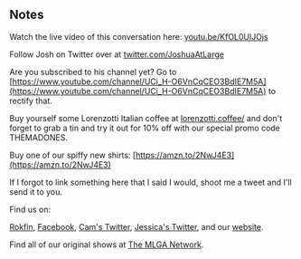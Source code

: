 ## Notes

Watch the live video of this conversation here: [youtu.be/KfOL0UlJOjs](https://youtu.be/KfOL0UlJOjs)

Follow Josh on Twitter over at [twitter.com/JoshuaAtLarge](https://twitter.com/JoshuaAtLarge)

Are you subscribed to his channel yet? Go to [https://www.youtube.com/channel/UCi_H-O6VnCqCEO3BdIE7M5A](https://www.youtube.com/channel/UCi_H-O6VnCqCEO3BdIE7M5A) to rectify that.

Buy yourself some Lorenzotti Italian coffee at [lorenzotti.coffee/](https://www.lorenzotti.coffee/) and don't forget to grab a tin and try it out for 10% off with our special promo code THEMADONES.

Buy one of our spiffy new shirts: [https://amzn.to/2NwJ4E3](https://amzn.to/2NwJ4E3)

If I forgot to link something here that I said I would, shoot me a tweet and I'll send it to you.

Find us on:

[Rokfin](https://rokfin.com/TheMadOnes), [Facebook](https://www.facebook.com/WeAreTheMad/), [Cam's Twitter](https://twitter.com/CamHarless), [Jessica's Twitter](https://twitter.com/soupcanarchist), and our [website](http://wearethemad.com).

Find all of our original shows at [The MLGA Network](https://mlganetwork.com).
